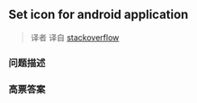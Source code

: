 ## Set icon for android application

> 译者 译自 [stackoverflow](http://stackoverflow.com/questions/5350624/set-icon-for-android-application) 

### 问题描述 

### 高票答案 

